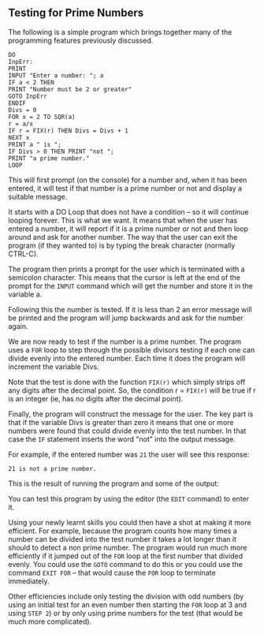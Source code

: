 ## Testing for Prime Numbers

The following is a simple program which brings together many of the programming features
previously discussed.

```basic
DO
InpErr:
PRINT
INPUT "Enter a number: "; a
IF a < 2 THEN
PRINT "Number must be 2 or greater"
GOTO InpErr
ENDIF
Divs = 0
FOR x = 2 TO SQR(a)
r = a/x
IF r = FIX(r) THEN Divs = Divs + 1
NEXT x
PRINT a " is ";
IF Divs > 0 THEN PRINT "not ";
PRINT "a prime number."
LOOP
```

This will first prompt (on the console) for a number and, when it has been entered, it will test if that
number is a prime number or not and display a suitable message.

It starts with a DO Loop that does not have a condition – so it will continue looping forever. This is
what we want. It means that when the user has entered a number, it will report if it is a prime number
or not and then loop around and ask for another number. The way that the user can exit the program
(if they wanted to) is by typing the break character (normally CTRL-C).

The program then prints a prompt for the user which is terminated with a semicolon character. This
means that the cursor is left at the end of the prompt for the `INPUT` command which will get the
number and store it in the variable a.

Following this the number is tested. If it is less than 2 an error message will be printed and the
program will jump backwards and ask for the number again.

We are now ready to test if the number is a prime number. The program uses a `FOR` loop to step
through the possible divisors testing if each one can divide evenly into the entered number. Each time
it does the program will increment the variable Divs.

Note that the test is done with the function `FIX(r)` which simply strips off any digits after the decimal
point. So, the condition r = `FIX(r)` will be true if r is an integer (ie, has no digits after the
decimal point).

Finally, the program will construct the message for the user. The key part is that if the variable Divs
is greater than zero it means that one or more numbers were found that could divide evenly into the
test number. In that case the `IF` statement inserts the word "not" into the output message.

For example, if the entered number was `21` the user will see this response:

```basic
21 is not a prime number.
```

This is the result of running the program and some of the output:

You can test this program by using the editor (the `EDIT` command) to enter it.

Using your newly learnt skills you could then have a shot at making it more efficient. For example,
because the program counts how many times a number can be divided into the test number it takes a
lot longer than it should to detect a non prime number. The program would run much more efficiently
if it jumped out of the `FOR` loop at the first number that divided evenly. You could use the `GOTO`
command to do this or you could use the command `EXIT FOR` – that would cause the `FOR` loop to
terminate immediately.

Other efficiencies include only testing the division with odd numbers (by using an initial test for an
even number then starting the `FOR` loop at 3 and using `STEP 2`) or by only using prime numbers for
the test (that would be much more complicated).

